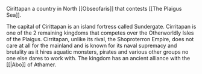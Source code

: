 Cirittapan a country in North [[Obseofaris]] that contests [[The Plaigus Sea]].

The capital of Cirittapan is an island fortress called Sundergate. Cirritapan is one of the 2 remaining kingdoms that competes over the Otherworldly Isles of the Plaigus. Cirritapan, unlike its rival, the Shoproterron Empire, does not care at all for the mainland and is known for its naval supremacy and brutality as it hires aquatic monsters, pirates and various other groups no one else dares to work with. The kingdom has an ancient alliance with the [[|Abo]] of Athamer.